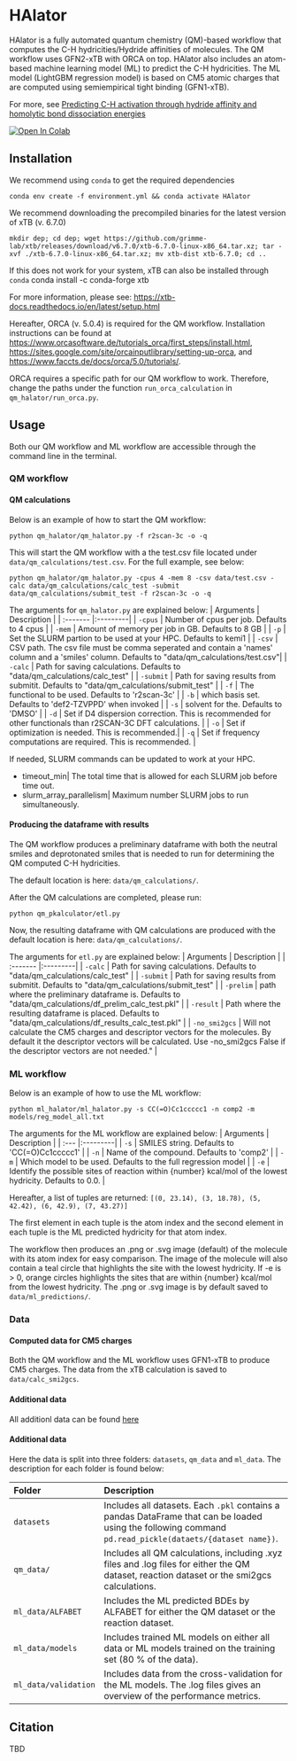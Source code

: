 # HAlator
HAlator is a fully automated quantum chemistry (QM)-based workflow that computes the C-H hydricities/Hydride affinities of molecules. The QM workflow uses GFN2-xTB with ORCA on top.
HAlator also includes an atom-based machine learning model (ML) to predict the C-H hydricities. The ML model (LightGBM regression model) is based on CM5 atomic charges that are computed using semiempirical tight binding (GFN1-xTB).

For more, see [Predicting C-H activation through hydride affinity and homolytic bond dissociation energies](TBD)

<a href="https://colab.research.google.com/drive/1ohqSGrrVJ6bHJJUg7MdzG7GqM0SnFciq?usp=sharing">
  <img src="https://colab.research.google.com/assets/colab-badge.svg" alt="Open In Colab"/>
</a>


## Installation
We recommend using `conda` to get the required dependencies

    conda env create -f environment.yml && conda activate HAlator

We recommend downloading the precompiled binaries for the latest version of xTB (v. 6.7.0)

    mkdir dep; cd dep; wget https://github.com/grimme-lab/xtb/releases/download/v6.7.0/xtb-6.7.0-linux-x86_64.tar.xz; tar -xvf ./xtb-6.7.0-linux-x86_64.tar.xz; mv xtb-dist xtb-6.7.0; cd ..

If this does not work for your system, xTB can also be installed through `conda`
    conda install -c conda-forge xtb

For more information, please see: https://xtb-docs.readthedocs.io/en/latest/setup.html

Hereafter, ORCA (v. 5.0.4) is required for the QM workflow. Installation instructions can be found at https://www.orcasoftware.de/tutorials_orca/first_steps/install.html, https://sites.google.com/site/orcainputlibrary/setting-up-orca, and https://www.faccts.de/docs/orca/5.0/tutorials/.

ORCA requires a specific path for our QM workflow to work. Therefore, change the paths under the function `run_orca_calculation` in `qm_halator/run_orca.py`.



## Usage
Both our QM workflow and ML workflow are accessible through the command line in the terminal.

### QM workflow
#### QM calculations
Below is an example of how to start the QM workflow:

    python qm_halator/qm_halator.py -f r2scan-3c -o -q

This will start the QM workflow with a the test.csv file located under `data/qm_calculations/test.csv`. For the full example, see below:

    python qm_halator/qm_halator.py -cpus 4 -mem 8 -csv data/test.csv -calc data/qm_calculations/calc_test -submit data/qm_calculations/submit_test -f r2scan-3c -o -q

The arguments for `qm_halator.py` are explained below:
| Arguments    | Description | 
| :------- |:---------|
| `-cpus` | Number of cpus per job. Defaults to 4 cpus |
| `-mem` | Amount of memory per job in GB. Defaults to 8 GB |
| `-p` | Set the SLURM partion to be used at your HPC. Defaults to kemi1 |
| `-csv` | CSV path. The csv file must be comma seperated and contain a 'names' column and a 'smiles' column. Defaults to "data/qm_calculations/test.csv"|
| `-calc` | Path for saving calculations. Defaults to "data/qm_calculations/calc_test" |
| `-submit` | Path for saving results from submitit. Defaults to "data/qm_calculations/submit_test" |
| `-f` | The functional to be used. Defaults to 'r2scan-3c' |
| `-b` | which basis set. Defaults to 'def2-TZVPPD' when invoked |
| `-s` | solvent for the. Defaults to 'DMSO' |
| `-d` | Set if D4 dispersion correction. This is recommended for other functionals than r2SCAN-3C DFT calculations. |
| `-o` | Set if optimization is needed. This is recommended.|
| `-q` | Set if frequency computations are required. This is recommended. |

If needed, SLURM commands can be updated to work at your HPC.

- timeout_min| The total time that is allowed for each SLURM job before time out.
- slurm_array_parallelism| Maximum number SLURM jobs to run simultaneously.

#### Producing the dataframe with results
The QM workflow produces a preliminary dataframe with both the neutral smiles and deprotonated smiles that is needed to run for determining the QM computed C-H hydricities.

The default location is here: `data/qm_calculations/`.

After the QM calculations are completed, please run: 
    
    python qm_pkalculator/etl.py

Now, the resulting dataframe with QM calculations are produced with the default location is here: `data/qm_calculations/`.

The arguments for `etl.py` are explained below:
| Arguments    | Description | 
| :------- |:---------|
| `-calc` | Path for saving calculations. Defaults to "data/qm_calculations/calc_test" |
| `-submit` | Path for saving results from submitit. Defaults to "data/qm_calculations/submit_test" |
| `-prelim` | path where the preliminary dataframe is. Defaults to "data/qm_calculations/df_prelim_calc_test.pkl" |
| `-result` | Path where the resulting dataframe is placed. Defaults to "data/qm_calculations/df_results_calc_test.pkl" |
| `-no_smi2gcs` | Will not calculate the CM5 charges and descriptor vectors for the molecules. By default it the descriptor vectors will be calculated. Use -no_smi2gcs False if the descriptor vectors are not needed." |

### ML workflow
Below is an example of how to use the ML workflow:
    
    python ml_halator/ml_halator.py -s CC(=O)Cc1ccccc1 -n comp2 -m models/reg_model_all.txt

The arguments for the ML workflow are explained below:
| Arguments    | Description | 
| :--- |:---------|
| `-s` | SMILES string. Defaults to 'CC(=O)Cc1ccccc1' |
| `-n` | Name of the compound. Defaults to 'comp2' |
| `-m` | Which model to be used. Defaults to the full regression model |
| `-e` | Identify the possible sites of reaction within {number} kcal/mol of the lowest hydricity. Defaults to 0.0. |

Hereafter, a list of tuples are returned:
    `[(0, 23.14), (3, 18.78), (5, 42.42), (6, 42.9), (7, 43.27)]`

The first element in each tuple is the atom index and the second element in each tuple is the ML predicted hydricity for that atom index.

The workflow then produces an .png or .svg image (default) of the molecule with its atom index for easy comparison. The image of the molecule will also contain a teal circle that highlights the site with the lowest hydricity. If -e is > 0, orange circles highlights the sites that are within {number} kcal/mol from the lowest hydricity. The .png or .svg image is by default saved to `data/ml_predictions/`.

### Data
#### Computed data for CM5 charges 
Both the QM workflow and the ML workflow uses GFN1-xTB to produce CM5 charges. The data from the xTB calculation is saved to  `data/calc_smi2gcs`.

#### Additional data
All additionl data can be found [here](https://sid.erda.dk/sharelink/coKwQQzlzr)

#### Additional data
Here the data is split into three folders: `datasets`, `qm_data` and `ml_data`. The description for each folder is found below:

| Folder    | Description |
| :------- |:---------|
| `datasets` | Includes all datasets. Each `.pkl` contains a pandas DataFrame that can be loaded using the following command `pd.read_pickle(dataets/{dataset name})`. |
| `qm_data/` | Includes all QM calculations, including .xyz files and .log files for either the QM dataset, reaction dataset or the smi2gcs calculations. |
| `ml_data/ALFABET` | Includes the ML predicted BDEs by ALFABET for either the QM dataset or the reaction dataset. |
| `ml_data/models` | Includes trained ML models on either all data or ML models trained on the training set (80 % of the data). |
| `ml_data/validation` | Includes data from the cross-validation for the ML models. The .log files gives an overview of the performance metrics. |

## Citation
TBD